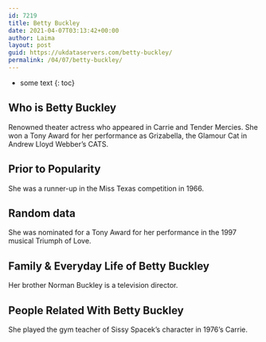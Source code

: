 ```yaml
---
id: 7219
title: Betty Buckley
date: 2021-04-07T03:13:42+00:00
author: Laima
layout: post
guid: https://ukdataservers.com/betty-buckley/
permalink: /04/07/betty-buckley/
---
```


* some text
{: toc}


## Who is Betty Buckley
                  
                  
                  
Renowned theater actress who appeared in Carrie and Tender Mercies. She won a Tony Award for her performance as Grizabella, the Glamour Cat in Andrew Lloyd Webber&#8217;s CATS.
                  
              
            
              
            
                
                
                
## Prior to Popularity
                  
                  
                  
She was a runner-up in the Miss Texas competition in 1966.
                  
              
            
              
            
                
                
                
## Random data
                  
                  
                  
She was nominated for a Tony Award for her performance in the 1997 musical Triumph of Love.
                  
              
            
              
            
                
                
                
## Family & Everyday Life of Betty Buckley
                  
                  
                  
Her brother Norman Buckley is a television director.
                  
              
            
              
            
                
                
                
## People Related With Betty Buckley
                  
                  
                  
She played the gym teacher of Sissy Spacek&#8217;s character in 1976&#8217;s Carrie.
                  
              
            
              
            
                
              
            
              
              
            
            
              
            
          
          
          